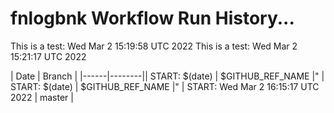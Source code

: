 # fnlogbnk Workflow Run History...

This is a test: Wed Mar  2 15:19:58 UTC 2022
This is a test: Wed Mar  2 15:21:17 UTC 2022

| Date | Branch |
|------|--------|| START: $(date) | $GITHUB_REF_NAME |"
| START: $(date) | $GITHUB_REF_NAME |"
| START: Wed Mar  2 16:15:17 UTC 2022 | master |
